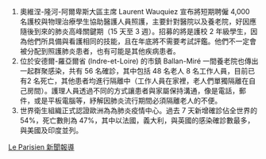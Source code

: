 1. 奧維涅-隆河-阿爾卑斯大區主席 Laurent Wauquiez 宣布將短期聘僱 4,000 名護校與物理治療學生協助醫護人員照護，主要針對醫院以及養老院，好因應隨後到來的肺炎高峰關鍵期（15 天至 3 週）。招募的將是護校 2 年級學生，因為他們所具備與看護相同的技能，且在年底將不需要考試評鑑。他們不一定會被分配到照護肺炎患者，也有可能是其他疾病患者。
1. 位於安德爾-羅亞爾省 \(Indre-et-Loire\) 的市鎮 Ballan-Miré 一間養老院也傳出一起群聚感染，共有 56 名確診，其中包括 48 名老人 8 名工作人員，目前已 有2 名死亡，其他患者均進行隔離中（工作人員在家裡，老人們單獨隔離在自己房間）。護理人員透過不同的方式讓患者與家屬保持溝通，像是電話，郵件，或是平板電腦等，紓解因肺炎流行期間必須隔離老人的不便。
1. 世界衛生組織正式認證歐洲為為肺炎疫情中心。過去 7 天新增確診佔全世界的 54%，死亡數則為 47%，其中以法國，義大利，與英國的感染確診數最多，與美國及印度並列。

[Le Parisien 新聞報導](https://www.leparisien.fr/societe/coronavirus-en-france-plus-de-27000-cas-enregistres-et-302-deces-en-24-heures-15-11-2020-8408519.php)